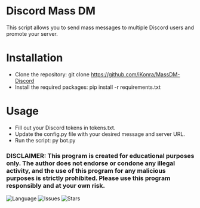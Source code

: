 # Discord Mass DM
This script allows you to send mass messages to multiple Discord users and promote your server.

# Installation
- Clone the repository: git clone https://github.com/iKonra/MassDM-Discord
- Install the required packages: pip install -r requirements.txt

# Usage
- Fill out your Discord tokens in tokens.txt.
- Update the config.py file with your desired message and server URL.
- Run the script: py bot.py


### DISCLAIMER: This program is created for educational purposes only. The author does not endorse or condone any illegal activity, and the use of this program for any malicious purposes is strictly prohibited. Please use this program responsibly and at your own risk.


![Language](https://img.shields.io/badge/language-Python-blue.svg) ![Issues](https://img.shields.io/github/issues/iKonra/MassDM-Discord) ![Stars](https://badgen.net/github/stars/iKonra/MassDM-Discord) 

